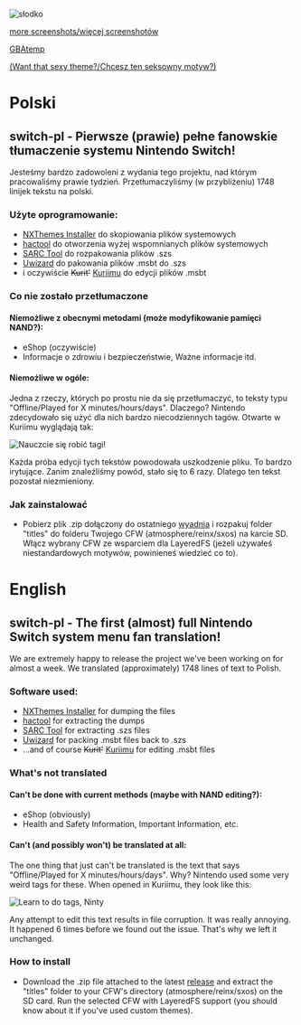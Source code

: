 ![słodko](https://github.com/bandithedoge/switch-pl/blob/master/ss/lang.jpg)

[more screenshots/więcej screenshotów](https://imgur.com/a/mZQy2X8)

[GBAtemp](https://gbatemp.net/threads/switch-po-polsku-switch-pl-the-first-almost-full-switch-system-menu-polish-fan-translation.530672/)

[(Want that sexy theme?/Chcesz ten seksowny motyw?)](https://gbatemp.net/download/atmosphere-theme.35531/)

# Polski

## switch-pl - Pierwsze (prawie) pełne fanowskie tłumaczenie systemu Nintendo Switch!

Jesteśmy bardzo zadowoleni z wydania tego projektu, nad którym pracowaliśmy prawie tydzień. Przetłumaczyliśmy (w przybliżeniu) 1748 linijek tekstu na polski.

### Użyte oprogramowanie:

* [NXThemes Installer](https://github.com/exelix11/SwitchThemeInjector) do skopiowania plików systemowych
* [hactool](https://github.com/SciresM/hactool) do otworzenia wyżej wspomnianych plików systemowych
* [SARC Tool](https://github.com/aboood40091/SARC-Tool) do rozpakowania plików .szs
* [Uwizard](https://github.com/MrMysterio/Uwizard) do pakowania plików .msbt do .szs
* i oczywiście ~~Kurit'~~ [Kuriimu](https://github.com/IcySon55/Kuriimu) do edycji plików .msbt


### Co nie zostało przetłumaczone

#### Niemożliwe z obecnymi metodami (może modyfikowanie pamięci NAND?):

* eShop (oczywiście)
* Informacje o zdrowiu i bezpieczeństwie, Ważne informacje itd.

#### Niemożliwe w ogóle:

Jedna z rzeczy, których po prostu nie da się przetłumaczyć, to teksty typu "Offline/Played for X minutes/hours/days". Dlaczego? Nintendo zdecydowało się użyć dla nich bardzo niecodziennych tagów. Otwarte w Kuriimu wyglądają tak:

![Nauczcie się robić tagi!](https://i.imgur.com/mJTG5BT.png)

Każda próba edycji tych tekstów powodowała uszkodzenie pliku. To bardzo irytujące. Zanim znaleźliśmy powód, stało się to 6 razy. Dlatego ten tekst pozostał niezmieniony.


### Jak zainstalować

* Pobierz plik .zip dołączony do ostatniego [wyadnia](https://github.com/bandithedoge/switch-pl/releases) i rozpakuj folder "titles" do folderu Twojego CFW (atmosphere/reinx/sxos) na karcie SD. Włącz wybrany CFW ze wsparciem dla LayeredFS (jeżeli używałeś niestandardowych motywów, powinieneś wiedzieć co to).



# English

## switch-pl - The first (almost) full Nintendo Switch system menu fan translation!

We are extremely happy to release the project we've been working on for almost a week. We translated (approximately) 1748 lines of text to Polish.

### Software used:

* [NXThemes Installer](https://github.com/exelix11/SwitchThemeInjector) for dumping the files
* [hactool](https://github.com/SciresM/hactool) for extracting the dumps
* [SARC Tool](https://github.com/aboood40091/SARC-Tool) for extracting .szs files
* [Uwizard](https://github.com/MrMysterio/Uwizard) for packing .msbt files back to .szs
* ...and of course ~~Kurit'~~ [Kuriimu](https://github.com/IcySon55/Kuriimu) for editing .msbt files


### What's not translated

#### Can't be done with current methods (maybe with NAND editing?):

* eShop (obviously)
* Health and Safety Information, Important Information, etc.

#### Can't (and possibly won't) be translated at all:

The one thing that just can't be translated is the text that says "Offline/Played for X minutes/hours/days". Why? Nintendo used some very weird tags for these. When opened in Kuriimu, they look like this:

![Learn to do tags, Ninty](https://i.imgur.com/mJTG5BT.png)

Any attempt to edit this text results in file corruption. It was really annoying. It happened 6 times before we found out the issue. That's why we left it unchanged.


### How to install

* Download the .zip file attached to the latest [release](https://github.com/bandithedoge/switch-pl/releases) and extract the "titles" folder to your CFW's directory (atmosphere/reinx/sxos) on the SD card. Run the selected CFW with LayeredFS support (you should know about it if you've used custom themes).
